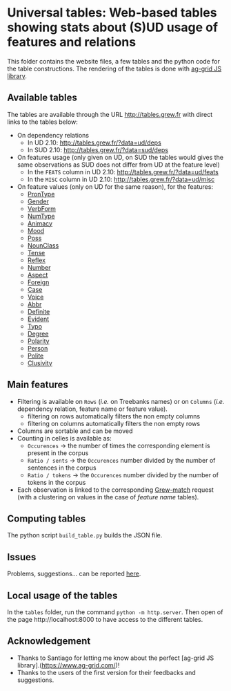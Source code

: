 # Universal tables: Web-based tables showing stats about (S)UD usage of features and relations

This folder contains the website files, a few tables and the python code for the table constructions.
The rendering of the tables is done with [ag-grid JS library](https://www.ag-grid.com/).

## Available tables

The tables are available through the URL http://tables.grew.fr with direct links to the tables below:

* On dependency relations
  * In UD 2.10: http://tables.grew.fr/?data=ud/deps
  * In SUD 2.10: http://tables.grew.fr/?data=sud/deps
* On features usage (only given on UD, on SUD the tables would gives the same observations as SUD does not differ from UD at the feature level)
  * In the `FEATS` column in UD 2.10: http://tables.grew.fr/?data=ud/feats
  * In the `MISC` column in UD 2.10: http://tables.grew.fr/?data=ud/misc
* On feature values (only on UD for the same reason), for the features:
  * [PronType](http://tables.grew.fr/?data=ud/PronType)
  * [Gender](http://tables.grew.fr/?data=ud/Gender)
  * [VerbForm](http://tables.grew.fr/?data=ud/VerbForm)
  * [NumType](http://tables.grew.fr/?data=ud/NumType)
  * [Animacy](http://tables.grew.fr/?data=ud/Animacy)
  * [Mood](http://tables.grew.fr/?data=ud/Mood)
  * [Poss](http://tables.grew.fr/?data=ud/Poss)
  * [NounClass](http://tables.grew.fr/?data=ud/NounClass)
  * [Tense](http://tables.grew.fr/?data=ud/Tense)
  * [Reflex](http://tables.grew.fr/?data=ud/Reflex)
  * [Number](http://tables.grew.fr/?data=ud/Number)
  * [Aspect](http://tables.grew.fr/?data=ud/Aspect)
  * [Foreign](http://tables.grew.fr/?data=ud/Foreign)
  * [Case](http://tables.grew.fr/?data=ud/Case)
  * [Voice](http://tables.grew.fr/?data=ud/Voice)
  * [Abbr](http://tables.grew.fr/?data=ud/Abbr)
  * [Definite](http://tables.grew.fr/?data=ud/Definite)
  * [Evident](http://tables.grew.fr/?data=ud/Evident)
  * [Typo](http://tables.grew.fr/?data=ud/Typo)
  * [Degree](http://tables.grew.fr/?data=ud/Degree)
  * [Polarity](http://tables.grew.fr/?data=ud/Polarity)
  * [Person](http://tables.grew.fr/?data=ud/Person)
  * [Polite](http://tables.grew.fr/?data=ud/Polite)
  * [Clusivity](http://tables.grew.fr/?data=ud/Clusivity)

## Main features
 * Filtering is available on `Rows` (*i.e.* on Treebanks names) or on `Columns` (*i.e.* dependency relation, feature name or feature value).
    * filtering on rows automatically filters the non empty columns
    * filtering on columns automatically filters the non empty rows   
 * Columns are sortable and can be moved
 * Counting in celles is available as:
    * `Occurences` &rarr; the number of times the corresponding element is present in the corpus
    * `Ratio / sents` &rarr; the `Occurences` number divided by the number of sentences in the corpus
    * `Ratio / tokens` &rarr; the `Occurences` number divided by the number of tokens in the corpus
 * Each observation is linked to the corresponding [Grew-match](http://match.grew.fr) request (with a clustering on values in the case of *feature name* tables).

## Computing tables

The python script `build_table.py` builds the JSON file.

## Issues
Problems, suggestions… can be reported [here](https://github.com/surfacesyntacticud/tools/issues/new?labels=tables).

## Local usage of the tables

In the `tables` folder, run the command `python -m http.server`.
Then open of the page http://localhost:8000 to have access to the different tables.

## Acknowledgement

 * Thanks to Santiago for letting me know about the perfect [ag-grid JS library].(https://www.ag-grid.com/)! 
 * Thanks to the users of the first version for their feedbacks and suggestions.
